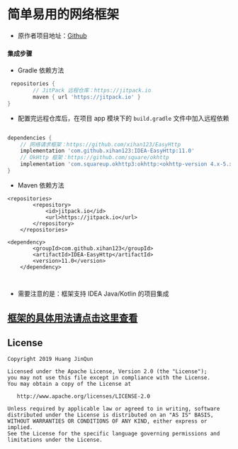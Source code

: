 # 简单易用的网络框架

* 原作者项目地址：[Github](https://github.com/getActivity/EasyHttp)

#### 集成步骤

*  Gradle 依赖方法

```groovy
 repositories {
        // JitPack 远程仓库：https://jitpack.io
        maven { url 'https://jitpack.io' }
}
```

* 配置完远程仓库后，在项目 app 模块下的 `build.gradle` 文件中加入远程依赖

```groovy

dependencies {
    // 网络请求框架：https://github.com/xihan123/EasyHttp
    implementation 'com.github.xihan123:IDEA-EasyHttp:11.0'
    // OkHttp 框架：https://github.com/square/okhttp
    implementation 'com.squareup.okhttp3:okhttp:<okhttp-version 4.x-5.x>'
}
```
*  Maven 依赖方法

```maven
<repositories>
		<repository>
		    <id>jitpack.io</id>
		    <url>https://jitpack.io</url>
		</repository>
	</repositories>

<dependency>
	    <groupId>com.github.xihan123</groupId>
	    <artifactId>IDEA-EasyHttp</artifactId>
	    <version>11.0</version>
	</dependency>



```


* 需要注意的是：框架支持 IDEA Java/Kotlin 的项目集成
            
## [框架的具体用法请点击这里查看](HelpDoc.md)


## License

```text
Copyright 2019 Huang JinQun

Licensed under the Apache License, Version 2.0 (the "License");
you may not use this file except in compliance with the License.
You may obtain a copy of the License at

   http://www.apache.org/licenses/LICENSE-2.0

Unless required by applicable law or agreed to in writing, software
distributed under the License is distributed on an "AS IS" BASIS,
WITHOUT WARRANTIES OR CONDITIONS OF ANY KIND, either express or implied.
See the License for the specific language governing permissions and
limitations under the License.
```